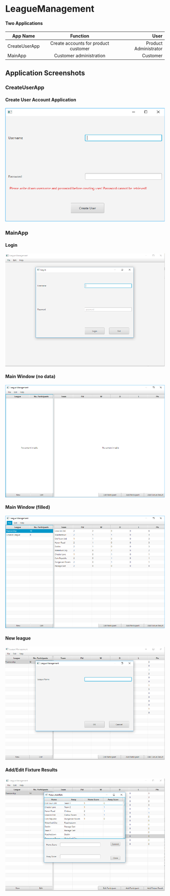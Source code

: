 # LeagueManagement

#### Two Applications

| App Name        | Function           | User  |
| ------------- |:-------------:| -----:|
| CreateUserApp      | Create accounts for product customer | Product Administrator |
| MainApp      | Customer administration      |   Customer |

## Application Screenshots
### CreateUserApp

#### Create User Account Application

![alt text](images/create_new_User.png "Creare User window")

### MainApp
#### Login
![alt text](images/login.png "Login window")

#### Main Window (no data)
![alt text](images/blank_main.png "Main window")

#### Main Window (filled)
![alt text](images/main_filled.png "Main window")

#### New league
![alt text](images/new_league.png "New league")

#### Add/Edit Fixture Results
![alt text](images/add_edit_fixture_results.png "Add/Edit fixture results")